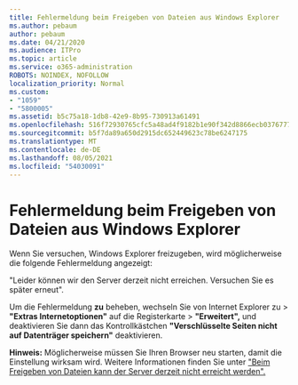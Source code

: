 ```yaml
---
title: Fehlermeldung beim Freigeben von Dateien aus Windows Explorer
ms.author: pebaum
author: pebaum
ms.date: 04/21/2020
ms.audience: ITPro
ms.topic: article
ms.service: o365-administration
ROBOTS: NOINDEX, NOFOLLOW
localization_priority: Normal
ms.custom:
- "1059"
- "5800005"
ms.assetid: b5c75a18-1db8-42e9-8b95-730913a61491
ms.openlocfilehash: 516f72930765cfc5a48ad4f9182b1e90f342d8866ecb03767772f47676911d2e
ms.sourcegitcommit: b5f7da89a650d2915dc652449623c78be6247175
ms.translationtype: MT
ms.contentlocale: de-DE
ms.lasthandoff: 08/05/2021
ms.locfileid: "54030091"
---
```

# <a name="error-message-when-sharing-files-from-windows-explorer"></a>Fehlermeldung beim Freigeben von Dateien aus Windows Explorer

Wenn Sie versuchen, Windows Explorer freizugeben, wird möglicherweise die folgende Fehlermeldung angezeigt:
  
"Leider können wir den Server derzeit nicht erreichen. Versuchen Sie es später erneut".
  
Um die Fehlermeldung **zu** beheben, wechseln Sie von Internet Explorer zu \> **"Extras Internetoptionen"** auf die Registerkarte \> **"Erweitert",** und deaktivieren Sie dann das Kontrollkästchen **"Verschlüsselte Seiten nicht auf Datenträger speichern"** deaktivieren.
  
 **Hinweis:** Möglicherweise müssen Sie Ihren Browser neu starten, damit die Einstellung wirksam wird. Weitere Informationen finden Sie unter ["Beim Freigeben von Dateien kann der Server derzeit nicht erreicht werden".](https://go.microsoft.com/fwlink/?linkid=2022914)
  